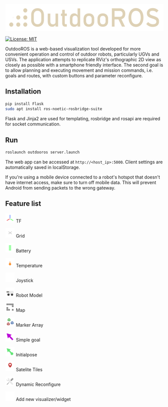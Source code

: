  ![OutdooROS](public/assets/logo.png)

[![License: MIT](https://img.shields.io/badge/License-MIT-yellow.svg)](https://opensource.org/licenses/MIT)

OutdooROS is a web-based visualization tool developed for more convenient operation and control of outdoor robots, particularly UGVs and USVs. The application attempts to replicate RViz's orthographic 2D view as closely as possible with a smartphone friendly interface. The second goal is to allow planning and executing movement and mission commands, i.e. goals and routes, with custom buttons and parameter reconfigure.

## Installation

 ```bash
pip install Flask
sudo apt install ros-noetic-rosbridge-suite
 ```
 
Flask and Jinja2 are used for templating, rosbridge and rosapi are required for socket communication.

## Run
```bash
roslaunch outdooros server.launch
```
The web app can be accessed at `http://<host_ip>:5000`. Client settings are automatically saved in localStorage.

If you're using a mobile device connected to a robot's hotspot that doesn't have internet access, make sure to turn off mobile data. This will prevent Android from sending packets to the wrong gateway.

## Feature list

<img src="public/assets/tf.svg" alt="" title="Optional title" width="30" height="30"/> TF

<img src="public/assets/grid.svg" alt="" title="Optional title" width="30" height="30"/> Grid

<img src="public/assets/battery_100.svg" alt="" title="Optional title" width="30" height="30"/> Battery

<img src="public/assets/temp_warm.svg" alt="" title="Optional title" width="30" height="30"/> Temperature

<img src="public/assets/joystick.svg" alt="" title="Optional title" width="30" height="30"/> Joystick

<img src="public/assets/robotmodel.svg" alt="" title="Optional title" width="30" height="30"/> Robot Model

<img src="public/assets/map.svg" alt="" title="Optional title" width="30" height="30"/> Map

<img src="public/assets/markerarray.svg" alt="" title="Optional title" width="30" height="30"/> Marker Array

<img src="public/assets/simplegoal.svg" alt="" title="Optional title" width="30" height="30"/> Simple goal

<img src="public/assets/initialpose.svg" alt="" title="Optional title" width="30" height="30"/> Initialpose

<img src="public/assets/satelite.svg" alt="" title="Optional title" width="30" height="30"/> Satelite Tiles

<img src="public/assets/reconfigure.svg" alt="" title="Optional title" width="30" height="30"/> Dynamic Reconfigure

<img src="public/assets/add.svg" alt="" title="Optional title" width="30" height="30"/> Add new visualizer/widget

